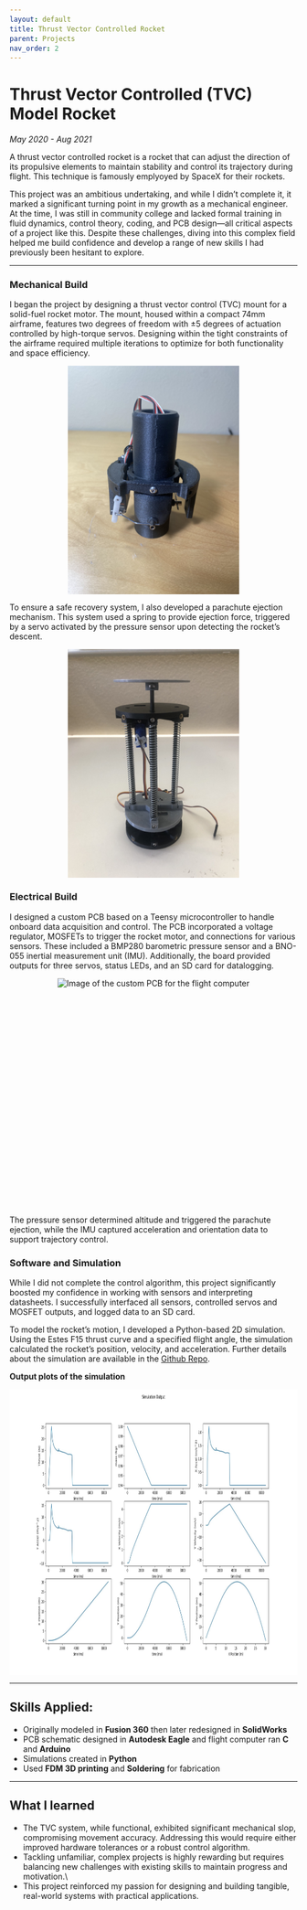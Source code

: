```yaml
---
layout: default
title: Thrust Vector Controlled Rocket
parent: Projects
nav_order: 2
---
```


# Thrust Vector Controlled (TVC) Model Rocket
*May 2020 - Aug 2021*  

A thrust vector controlled rocket is a rocket that can adjust the direction of its propulsive elements to maintain stability and control its trajectory during flight. This technique is famously emplyoyed by SpaceX for their rockets.

This project was an ambitious undertaking, and while I didn’t complete it, it marked a significant turning point in my growth as a mechanical engineer. At the time, I was still in community college and lacked formal training in fluid dynamics, control theory, coding, and PCB design—all critical aspects of a project like this. Despite these challenges, diving into this complex field helped me build confidence and develop a range of new skills I had previously been hesitant to explore.

---

### Mechanical Build
I began the project by designing a thrust vector control (TVC) mount for a solid-fuel rocket motor. The mount, housed within a compact 74mm airframe, features two degrees of freedom with ±5 degrees of actuation controlled by high-torque servos. Designing within the tight constraints of the airframe required multiple iterations to optimize for both functionality and space efficiency.

<div style="display: flex; justify-content: center;">
  <img src="assets/tvc.jpg" alt="Image of the TVC" style="height: 400px; width: auto;">
</div>

To ensure a safe recovery system, I also developed a parachute ejection mechanism. This system used a spring to provide ejection force, triggered by a servo activated by the pressure sensor upon detecting the rocket’s descent.

<div style="display: flex; justify-content: center;">
  <img src="assets/piston_mechanism.jpg" alt="Image of the Piston Mechanism" style="height: 400px; width: auto;">
</div>

### Electrical Build
I designed a custom PCB based on a Teensy microcontroller to handle onboard data acquisition and control. The PCB incorporated a voltage regulator, MOSFETs to trigger the rocket motor, and connections for various sensors. These included a BMP280 barometric pressure sensor and a BNO-055 inertial measurement unit (IMU). Additionally, the board provided outputs for three servos, status LEDs, and an SD card for datalogging.

<div style="display: flex; justify-content: center;">
  <img src="assets/flight_board.jpg" alt="Image of the custom PCB for the flight computer" style="height: 400px; width: auto;">
</div>

The pressure sensor determined altitude and triggered the parachute ejection, while the IMU captured acceleration and orientation data to support trajectory control.

### Software and Simulation
While I did not complete the control algorithm, this project significantly boosted my confidence in working with sensors and interpreting datasheets. I successfully interfaced all sensors, controlled servos and MOSFET outputs, and logged data to an SD card.

To model the rocket’s motion, I developed a Python-based 2D simulation. Using the Estes F15 thrust curve and a specified flight angle, the simulation calculated the rocket’s position, velocity, and acceleration. Further details about the simulation are available in the [Github Repo](https://github.com/ZacCac/Model-Rocket-Flight-Simulation/tree/main).

**Output plots of the simulation**
<div style="display: flex; justify-content: center;">
  <img src="assets/rocket_sim.jpg" alt="Output plots of the simulation" style="height: 500px; width: auto;">
</div>

---

## Skills Applied:
- Originally modeled in **Fusion 360** then later redesigned in **SolidWorks**
- PCB schematic designed in **Autodesk Eagle** and flight computer ran **C** and **Arduino**
- Simulations created in **Python**
- Used **FDM 3D printing** and **Soldering** for fabrication

---

## What I learned
- The TVC system, while functional, exhibited significant mechanical slop, compromising movement accuracy. Addressing this would require either improved hardware tolerances or a robust control algorithm.
- Tackling unfamiliar, complex projects is highly rewarding but requires balancing new challenges with existing skills to maintain progress and motivation.\
- This project reinforced my passion for designing and building tangible, real-world systems with practical applications.
